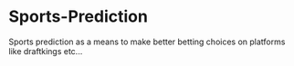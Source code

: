 # Sports-Prediction
Sports prediction as a means to make better betting choices on platforms like draftkings etc...

